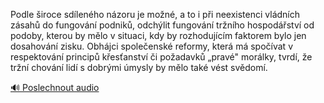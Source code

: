 
Podle široce sdíleného názoru je možné, a to i při neexistenci vládních zásahů do fungování podniků, odchýlit fungování tržního hospodářství od podoby, kterou by mělo v situaci, kdy by rozhodujícím faktorem bylo jen dosahování zisku. Obhájci společenské reformy, která má spočívat v respektování principů křesťanství či požadavků „pravé" morálky, tvrdí, že tržní chování lidí s dobrými úmysly by mělo také vést svědomí.

[🔊 Poslechnout audio](/data/7-paragraphs/audio/chapter_145/para_009-Podle-iroce-sdlenho-nzoru-je-mon-a-to-i-pi.mp3)
